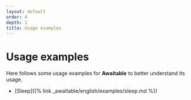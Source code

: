 ```yaml
---
layout: default
order: 4
depth: 1
title: Usage examples
---
```

# Usage examples

Here follows some usage examples for **Awaitable** to better understand its usage.

* [Sleep]({% link _awaitable/english/examples/sleep.md %})
